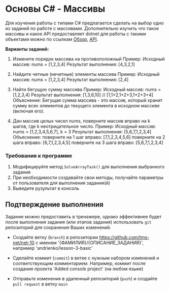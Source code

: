 # Основы C# - Массивы
Для изучения работы с типами C# предлагается сделать на выбор одно из заданий по работе с массивами. Дополнительно изучить что такое массивы и какое API предоставляет dotnet для работы с такими объектами можно по ссылкам [Обзор](https://learn.microsoft.com/ru-ru/dotnet/csharp/programming-guide/arrays/), [API](https://learn.microsoft.com/ru-ru/dotnet/api/system.array?view=net-7.0).

**Варианты заданий:**
  1. Измените порядок массива на противоположный
     Пример:
      Исходный массив: nums = [1,2,3,4]
      Результат выполнения: [4,3,2,1]

  2. Найдите четные (нечетные) элементы массива
     Пример:
      Исходный массив: nums = [1,2,3,4]
      Результат выполнения: [2,4]

  3. Найти бегущую сумму массива
     Пример:
      Исходный массив: nums = [1,2,3,4]
      Результат выполнения: [1,3,6,10] // [1,1+2,1+2+3,1+2+3+4]
     Объяснение:
      Бегущая сумма массива - это массив, который хранит сумму всех элементов до текущего элемента в исходном массиве (включая его).

  4. Дан массив целых чисел nums, поверните массив вправо на k шагов, где k неотрицательное число.
    Пример:
      Исходный массив: nums = [1,2,3,4,5,6,7], k = 3
      Результат выполнения: [5,6,7,1,2,3,4]
     Объяснение:
        поверните на 1 шаг вправо: [7,1,2,3,4,5,6]
        поверните на 2 шага вправо: [6,7,1,2,3,4,5]
        поверните на 3 шага вправо: [5,6,7,1,2,3,4]

### Требования к программе
  1. Модифицируйте метод `SolveArrayTask()` для выполнения выбранного задания
  2. При необходимости создавайте свои методы, получайте параметры от пользователя для выполнения задания(й)
  3. Выведите рузультат в консоль

## Подтверждение выполнения
Задание можно предоставить в тренажере, однако эффективнее будет после выполнения задания (или этапов задания) использовать `git` репозиторий для сохранения Ваших изменений.

 - Создайте ветку (`branch`) в репозитории https://github.com/tms-net/net-10 с именем '{ФАМИЛИЯ}/{ОПИСАНИЕ_ЗАДАНИЯ}', например 'andrienko/lesson-3-basic'

 - Сделайте коммит (`commit`) в ветке с нужным набором изменений и соответствующим комментарием. Например, коммит после создания проекта 'Added console project' (на любом языке)

 - Отправьте изменения в удаленный репозиторий (`push`) и создайте `pull request` в ветку `main`